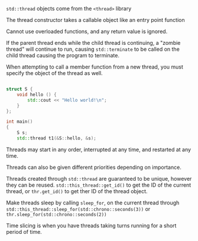 `std::thread` objects come from the `<thread>` library

The thread constructor takes a callable object like an entry point function

Cannot use overloaded functions, and any return value is ignored.

If the parent thread ends while the child thread is continuing, a "zombie thread" will continue to run, causing `std::terminate` to be called on the child thread causing the program to terminate.

When attempting to call a member function from a new thread, you must specify the object of the thread as well.

```cpp

struct S {
    void hello () {
        std::cout << "Hello world!\n";
    }
};

int main()
{
    S s;
    std::thread t1(&S::hello, &s);
```

Threads may start in any order, interrupted at any time, and restarted at any time.

Threads can also be given different priorities depending on importance.

Threads created through `std::thread` are guaranteed to be unique, however they can be reused. `std::this_thread::get_id()` to get the ID of the current thread, or `thr.get_id()` to get ther ID of the thread object.

Make threads sleep by calling `sleep_for`, on the current thread through `std::this_thread::sleep_for(std::chrono::seconds(3))` or `thr.sleep_for(std::chrono::seconds(2))`

Time slicing is when you have threads taking turns running for a short period of time.
